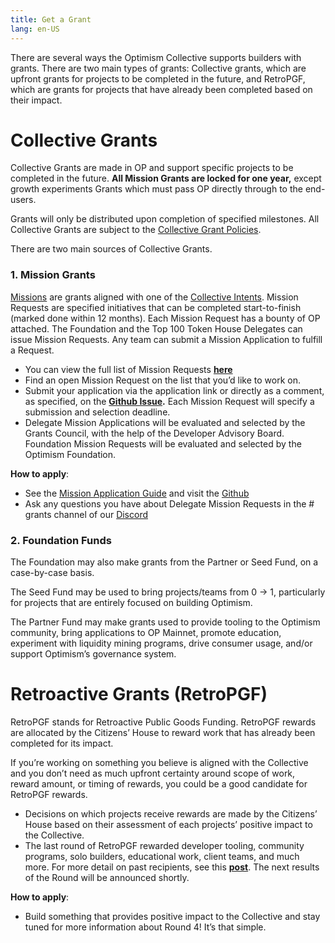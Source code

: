 ```yaml
---
title: Get a Grant
lang: en-US
---
```


There are several ways the Optimism Collective supports builders with grants. There are two main types of grants: Collective grants, which are upfront grants for projects to be completed in the future, and RetroPGF, which are grants for projects that have already been completed based on their impact.

# Collective Grants

Collective Grants are made in OP and support specific projects to be completed in the future. **All Mission Grants are locked for one year,** except growth experiments Grants which must pass OP directly through to the end-users. 

Grants will only be distributed upon completion of specified milestones. All Collective Grants are subject to the [Collective Grant Policies](https://gov.optimism.io/t/collective-grant-policies/5833). 

There are two main sources of Collective Grants. 


### 1. Mission Grants 

[Missions](https://gov.optimism.io/t/token-house-missions/5881) are grants aligned with one of the [Collective Intents](https://gov.optimism.io/t/collective-intents-season-5/6883). Mission Requests are specified initiatives that can be completed start-to-finish (marked done within 12 months). Each Mission Request has a bounty of OP attached. The Foundation and the Top 100 Token House Delegates can issue Mission Requests. Any team can submit a Mission Application to fulfill a Request. 

- You can view the full list of Mission Requests **[here](https://github.com/ethereum-optimism/ecosystem-contributions/issues?page=1&q=is%3Aissue+is%3Aopen+label%3A%22Delegate+Mission+Request%22)** 
- Find an open Mission Request on the list that you’d like to work on.
- Submit your application via the application link or directly as a comment, as specified, on the **[Github Issue](https://github.com/ethereum-optimism/ecosystem-contributions/issues?page=1&q=is%3Aissue+is%3Aopen+label%3A%22Delegate+Mission+Request%22).** Each Mission Request will specify a submission and selection deadline.
- Delegate Mission Applications will be evaluated and selected by the Grants Council, with the help of the Developer Advisory Board. Foundation Mission Requests will be evaluated and selected by the Optimism Foundation.

**How to apply**:

- See the [Mission Application Guide](https://gov.optimism.io/t/mission-applicant-guide-how-to-submit-a-mission-application/6899) and visit the [Github](https://github.com/ethereum-optimism/ecosystem-contributions/issues?page=1&q=is%3Aissue+is%3Aopen+label%3A%22Delegate+Mission+Request%22)
- Ask any questions you have about Delegate Mission Requests in the # grants channel of our [Discord](https://discord-gateway.optimism.io/) 

### 2. Foundation Funds

The Foundation may also make grants from the Partner or Seed Fund, on a case-by-case basis. 

The Seed Fund may be used to bring projects/teams from 0 → 1, particularly for projects that are entirely focused on building Optimism.

The Partner Fund may make grants used to provide tooling to the Optimism community, bring applications to OP Mainnet, promote education, experiment with liquidity mining programs, drive consumer usage, and/or support Optimism’s governance system.


# Retroactive Grants (RetroPGF)

RetroPGF stands for Retroactive Public Goods Funding. RetroPGF rewards are allocated by the Citizens’ House to reward work that has already been completed for its impact.

If you’re working on something you believe is aligned with the Collective and you don’t need as much upfront certainty around scope of work, reward amount, or timing of rewards, you could be a good candidate for RetroPGF rewards.

- Decisions on which projects receive rewards are made by the Citizens’ House based on their assessment of each projects’ positive impact to the Collective.
- The last round of RetroPGF rewarded developer tooling, community programs, solo builders, educational work, client teams, and much more. For more detail on past recipients, see this **[post](https://optimism.mirror.xyz/Upn_LtV2-3SviXgX_PE_LyA7YI00jQyoM1yf55ltvvI)**. The next results of the Round will be announced shortly.

**How to apply**:

- Build something that provides positive impact to the Collective and stay tuned for more information about Round 4! It’s that simple.
